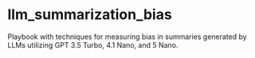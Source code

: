 # llm_summarization_bias
Playbook with techniques for measuring bias in summaries generated by LLMs utilizing GPT 3.5 Turbo, 4.1 Nano, and 5 Nano.
